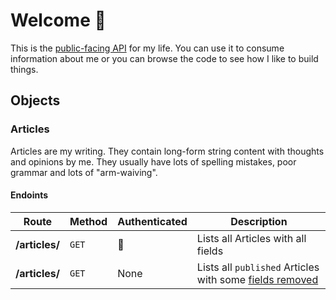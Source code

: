 # Welcome 👋
This is the [public-facing API](https://api.dhariri.com/) for my life. You can use it to consume
information about me or you can browse the code to see how I like to
build things.

## Objects
### Articles
Articles are my writing. They contain long-form string content with
thoughts and opinions by me. They usually have lots of spelling
mistakes, poor grammar and lots of "arm-waiving".

#### Endoints
| Route | Method | Authenticated | Description |
| --- | --- | --- | --- |
| **/articles/** | `GET` | 🔑 | Lists all Articles with all fields |
| **/articles/** | `GET` | None | Lists all `published` Articles with some [fields removed](/routes/articles.py#L50)  |